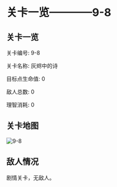 # 关卡一览————9-8


## 关卡一览

关卡编号: 9-8

关卡名称: 灰烬中的诗

目标点生命值: 0

敌人总数: 0

理智消耗: 0


## 关卡地图
![9-8](./oprMap/9-8.png)

## 敌人情况

剧情关卡，无敌人。

